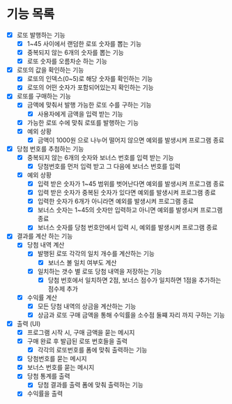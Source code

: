 # 기능 목록

- [X] 로또 발행하는 기능
    - [X] 1~45 사이에서 랜덤한 로또 숫자를 뽑는 기능
    - [X] 중복되지 않는 6개의 숫자를 뽑는 기능
    - [X] 로또 숫자를 오름차순 하는 기능
- [X] 로또의 값을 확인하는 기능
  - [X] 로또의 인덱스(0~5)로 해당 숫자를 확인하는 기능
  - [X] 로또의 어떤 숫자가 포함되어있는지 확인하는 기능
- [X] 로또를 구매하는 기능
    - [X] 금액에 맞춰서 발행 가능한 로또 수를 구하는 기능
      - [X] 사용자에게 금액을 입력 받는 기능
    - [X] 가능한 로또 수에 맞춰 로또를 발행하는 기능
    - [X] 예외 상황
      - [X] 금액이 1000원 으로 나누어 떨어지 않으면 예외를 발생시켜 프로그램 종료
- [X] 당첨 번호를 추첨하는 기능
  - [X] 중복되지 않는 6개의 숫자와 보너스 번호를 입력 받는 기능 
    - [X] 당첨번호를 먼저 입력 받고 그 다음에 보너스 번호를 입력
  - [X] 예외 상황
    - [X] 입력 받은 숫자가 1~45 범위를 벗어난다면 예외를 발생시켜 프로그램 종료
    - [X] 입력 받은 숫자가 중복된 숫자가 있다면 예외를 발생시켜 프로그램 종료
    - [X] 입력한 숫자가 6개가 아니라면 예외를 발생시켜 프로그램 종료
    - [X] 보너스 숫자는 1~45의 숫자만 입력하고 아니면 예외를 발생시켜 프로그램 종료
    - [X] 보너스 숫자를 당첨 번호안에서 입력 시, 예외를 발생시켜 프로그램 종료
- [X] 결과를 계산 하는 기능
  - [X] 당첨 내역 계산
    - [X] 발행된 로또 각각의 일치 개수를 계산하는 기능
      - [X] 보너스 볼 일치 여부도 계산
    - [X] 일치하는 갯수 별 로또 당첨 내역을 저장하는 기능
      - [X] 당첨 번호에서 일치하면 2점, 보너스 점수가 일치하면 1점을 추가하는 점수제 추가
  - [X] 수익률 계산
    - [X] 모든 당첨 내역의 상금을 계산하는 기능
    - [X] 상금과 로또 구매 금액을 통해 수익률을 소수점 둘쨰 자리 까지 구하는 기능
- [X] 출력 (UI)
  - [X] 프로그램 시작 시, 구매 금액을 묻는 메시지
  - [X] 구매 완료 후 발급된 로또 번호들을 출력
    - [X] 각각의 로또번호를 폼에 맞춰 출력하는 기능
  - [X] 당첨번호를 묻는 메시지
  - [X] 보너스 번호를 묻는 메시지
  - [X] 당첨 통계를 출력
    - [X] 당첨 결과를 출력 폼에 맞춰 출력하는 기능
  - [X] 수익률을 출력
